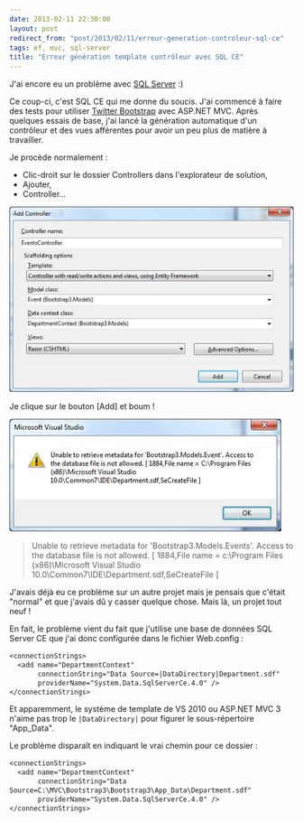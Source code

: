 ```yaml
---
date: 2013-02-11 22:30:00
layout: post
redirect_from: "post/2013/02/11/erreur-generation-controleur-sql-ce"
tags: ef, mvc, sql-server
title: "Erreur génération template contrôleur avec SQL CE"
---
```


J'ai encore eu un problème avec [SQL Server](/tags/sql-server/) :)

Ce coup-ci, c'est SQL CE qui me donne du soucis. J'ai commencé à faire des
tests pour utiliser [Twitter Bootstrap](http://twitter.github.com/bootstrap/) avec ASP.NET MVC. Après quelques essais de base,
j'ai lancé la génération automatique d'un contrôleur et des vues afférentes
pour avoir un peu plus de matière à travailler.

Je procède normalement :

* Clic-droit sur le dossier Controllers dans l'explorateur de solution,
* Ajouter,
* Controller...

![](/public/2013/controller-sql-ce-add.jpg)

Je clique sur le bouton [Add] et boum !

![](/public/2013/controller-sql-ce-error.jpg)

> Unable to retrieve metadata for 'Bootstrap3.Models.Events'. Access to the
> database file is not allowed. [ 1884,File name = c:\Program Files
> (x86)\Microsoft Visual Studio 10.0\Common7\IDE\Department.sdf,SeCreateFile
> ]

J'avais déjà eu ce problème sur un autre projet mais je pensais que c'était
"normal" et que j'avais dû y casser quelque chose. Mais là, un projet tout
neuf !

En fait, le problème vient du fait que j'utilise une base de données SQL
Server CE que j'ai donc configurée dans le fichier Web.config :

```
<connectionStrings>
  <add name="DepartmentContext"
       connectionString="Data Source=|DataDirectory|Department.sdf"
       providerName="System.Data.SqlServerCe.4.0" />
</connectionStrings>
```

Et apparemment, le système de template de VS 2010 ou ASP.NET MVC 3 n'aime
pas trop le `|DataDirectory|` pour figurer le sous-répertoire
"App_Data".

Le problème disparaît en indiquant le vrai chemin pour ce dossier :

```
<connectionStrings>
  <add name="DepartmentContext"
       connectionString="Data Source=C:\MVC\Bootstrap3\Bootstrap3\App_Data\Department.sdf"
       providerName="System.Data.SqlServerCe.4.0" />
</connectionStrings>
```
